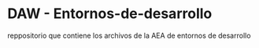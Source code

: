 # DAW - Entornos-de-desarrollo

reppositorio que contiene los archivos de la AEA de entornos de desarrollo
